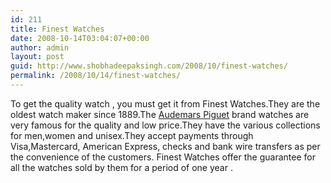 ```yaml
---
id: 211
title: Finest Watches
date: 2008-10-14T03:04:07+00:00
author: admin
layout: post
guid: http://www.shobhadeepaksingh.com/2008/10/finest-watches/
permalink: /2008/10/14/finest-watches/
---
```

To get the quality watch , you must get it from Finest Watches.They are the oldest watch maker since 1889.The [Audemars Piguet](http://www.finestwatches.com/audemars-piguet.html) brand watches are very famous for the quality and low price.They have the various collections for men,women and unisex.They accept payments through Visa,Mastercard, American Express, checks and bank wire transfers as per the convenience of the customers. Finest Watches offer the guarantee for all the watches sold by them for a period of one year .